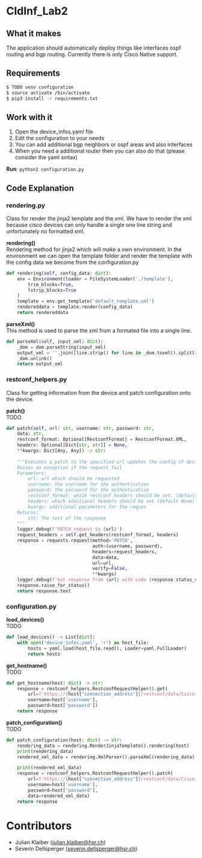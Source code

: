 # CldInf_Lab2
## What it makes
The application should automatically deploy things like interfaces
ospf routing and bgp routing.
Currently there is only Cisco Native support.

## Requirements
```bash
$ TODO venv configuration
$ source activate /bin/activate
$ pip3 install -r requirements.txt
```

## Work with it
1. Open the device_infos.yaml file
2. Edit the configuration to your needs
3. You can add additional bgp neighbors or ospf areas and also interfaces
4. When you need a additional router then you can also do that (please consider the yaml sintax)

**Run**: `python3 configuration.py`

## Code Explanation
### rendering.py
Class for render the jinja2 template and the xml. 
We have to render the xml because cisco devices can only handle a single one line string and unfortunately no formatted xml.

**rendering()**  
Rendering method for jinja2 which will make a own environment. In the environment we can open the template folder and render the template with the config data we become from the configuration.py
```python
def rendering(self, config_data: dict):        
    env = Environment(loader = FileSystemLoader('./template'),
        trim_blocks=True,
        lstrip_blocks=True
    )
    template = env.get_template('default_template.xml')
    rendereddata = template.render(config_data)
    return rendereddata
```
**parseXml()**  
This method is used to parse the xml from a formated file into a single line.
```python
def parseXml(self, input_xml: dict):
    _dom = dom.parseString(input_xml)
    output_xml = ''.join([line.strip() for line in _dom.toxml().splitlines()])
    _dom.unlink()
    return output_xml
```
### restconf_helpers.py
Class for getting information from the device and patch configuration onto the device.  
  
**patch()**  
TODO
```python
def patch(self, url: str, username: str, password: str,
    data: str,
    restconf_format: Optional[RestconfFormat] = RestconfFormat.XML,
    headers: Optional[Dict[str, str]] = None,
    **kwargs: Dict[Any, Any]) -> str:
            
    """Executes a patch to the specified url updates the config of device.
    Raises an exception if the request fail        
    Parameters:
        url: url which should be requested
        username: the username for the authentication
        password: the password for the authentication
        restconf_format: which restconf headers should be set. (default RestconfFormat.XML)
        headers: which additional headers should be set (default None)
        kwargs: additional parameters for the reques        
    Returns:
        str: The text of the response
    """
    logger.debug(f'PATCH request to {url}')
    request_headers = self.get_headers(restconf_format, headers)
    response = requests.request(method='PATCH',
                                auth=(username, password),
                                headers=request_headers,
                                data=data,
                                url=url,
                                verify=False,
                                **kwargs)
    logger.debug(f'Got response from {url} with code {response.status_code} and content \n {response.text}')
    response.raise_for_status()
    return response.text
```
### configuration.py

**load_devices()**  
TODO
```python
def load_devices() -> List[dict]:
    with open('device_infos.yaml', 'r') as host_file:
        hosts = yaml.load(host_file.read(), Loader=yaml.FullLoader)
        return hosts
```
**get_hostname()**  
TODO
```python
def get_hostname(host: dict) -> str:
    response = restconf_helpers.RestconfRequestHelper().get(
        url=f'https://{host["connection_address"]}/restconf/data/Cisco-IOS-XE-native:native/hostname/',
        username=host['username'],
        password=host['password'])
    return response

```
**patch_configuration()**  
TODO
```python
def patch_configuration(host: dict) -> str:
    rendering_data = rendering.RenderJinjaTemplate().rendering(host)
    print(rendering_data)
    rendered_xml_data = rendering.XmlParser().parseXml(rendering_data)

    print(rendered_xml_data)
    response = restconf_helpers.RestconfRequestHelper().patch(
        url=f'https://{host["connection_address"]}/restconf/data/Cisco-IOS-XE-native:native/',
        username=host['username'],
        password=host['password'],
        data=rendered_xml_data)
    return response
```



# Contributors
- Julian Klaiber (<julian.klaiber@hsr.ch>)
- Severin Dellsperger (<severin.dellsperger@hsr.ch>)